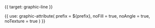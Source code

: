 {{ target: graphic-line }}

<!-- Canopus 图形属性，ILineGraphicAttribute -->

{{ use: graphic-attribute(
  prefix = ${prefix},
  noFill = true,
  noAngle = true,
  noTexture = true
) }}
